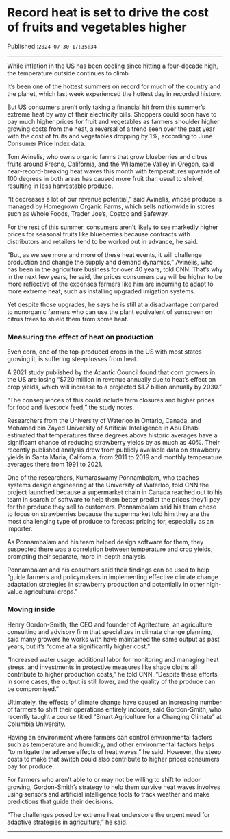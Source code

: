# Record heat is set to drive the cost of fruits and vegetables higher

Published :`2024-07-30 17:35:34`

---

While inflation in the US has been cooling since hitting a four-decade high, the temperature outside continues to climb.

It’s been one of the hottest summers on record for much of the country and the planet, which last week experienced the hottest day in recorded history.

But US consumers aren’t only taking a financial hit from this summer’s extreme heat by way of their electricity bills. Shoppers could soon have to pay much higher prices for fruit and vegetables as farmers shoulder higher growing costs from the heat, a reversal of a trend seen over the past year with the cost of fruits and vegetables dropping by 1%, according to June Consumer Price Index data.

Tom Avinelis, who owns organic farms that grow blueberries and citrus fruits around Fresno, California, and the Willamette Valley in Oregon, said near-record-breaking heat waves this month with temperatures upwards of 100 degrees in both areas has caused more fruit than usual to shrivel, resulting in less harvestable produce.

“It decreases a lot of our revenue potential,” said Avinelis, whose produce is managed by Homegrown Organic Farms, which sells nationwide in stores such as Whole Foods, Trader Joe’s, Costco and Safeway.

For the rest of this summer, consumers aren’t likely to see markedly higher prices for seasonal fruits like blueberries because contracts with distributors and retailers tend to be worked out in advance, he said.

“But, as we see more and more of these heat events, it will challenge production and change the supply and demand dynamics,” Avinelis, who has been in the agriculture business for over 40 years, told CNN. That’s why in the next few years, he said, the prices consumers pay will be higher to be more reflective of the expenses farmers like him are incurring to adapt to more extreme heat, such as installing upgraded irrigation systems.

Yet despite those upgrades, he says he is still at a disadvantage compared to nonorganic farmers who can use the plant equivalent of sunscreen on citrus trees to shield them from some heat.

### Measuring the effect of heat on production

Even corn, one of the top-produced crops in the US with most states growing it, is suffering steep losses from heat.

A 2021 study published by the Atlantic Council found that corn growers in the US are losing “$720 million in revenue annually due to heat’s effect on crop yields, which will increase to a projected $1.7 billion annually by 2030.”

“The consequences of this could include farm closures and higher prices for food and livestock feed,” the study notes.

Researchers from the University of Waterloo in Ontario, Canada, and Mohamed bin Zayed University of Artificial Intelligence in Abu Dhabi estimated that temperatures three degrees above historic averages have a significant chance of reducing strawberry yields by as much as 40%. Their recently published analysis drew from publicly available data on strawberry yields in Santa Maria, California, from 2011 to 2019 and monthly temperature averages there from 1991 to 2021.

One of the researchers, Kumaraswamy Ponnambalam, who teaches systems design engineering at the University of Waterloo, told CNN the project launched because a supermarket chain in Canada reached out to his team in search of software to help them better predict the prices they’ll pay for the produce they sell to customers. Ponnambalam said his team chose to focus on strawberries because the supermarket told him they are the most challenging type of produce to forecast pricing for, especially as an importer.

As Ponnambalam and his team helped design software for them, they suspected there was a correlation between temperature and crop yields, prompting their separate, more in-depth analysis.

Ponnambalam and his coauthors said their findings can be used to help “guide farmers and policymakers in implementing effective climate change adaptation strategies in strawberry production and potentially in other high-value agricultural crops.”

### Moving inside

Henry Gordon-Smith, the CEO and founder of Agritecture, an agriculture consulting and advisory firm that specializes in climate change planning, said many growers he works with have maintained the same output as past years, but it’s “come at a significantly higher cost.”

“Increased water usage, additional labor for monitoring and managing heat stress, and investments in protective measures like shade cloths all contribute to higher production costs,” he told CNN. “Despite these efforts, in some cases, the output is still lower, and the quality of the produce can be compromised.”

Ultimately, the effects of climate change have caused an increasing number of farmers to shift their operations entirely indoors, said Gordon-Smith, who recently taught a course titled “Smart Agriculture for a Changing Climate” at Columbia University.

Having an environment where farmers can control environmental factors such as temperature and humidity, and other environmental factors helps “to mitigate the adverse effects of heat waves,” he said. However, the steep costs to make that switch could also contribute to higher prices consumers pay for produce.

For farmers who aren’t able to or may not be willing to shift to indoor growing, Gordon-Smith’s strategy to help them survive heat waves involves using sensors and artificial intelligence tools to track weather and make predictions that guide their decisions.

“The challenges posed by extreme heat underscore the urgent need for adaptive strategies in agriculture,” he said.

---

